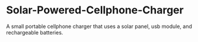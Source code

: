 # Solar-Powered-Cellphone-Charger
A small portable cellphone charger that uses a solar panel, usb module, and rechargeable batteries.
